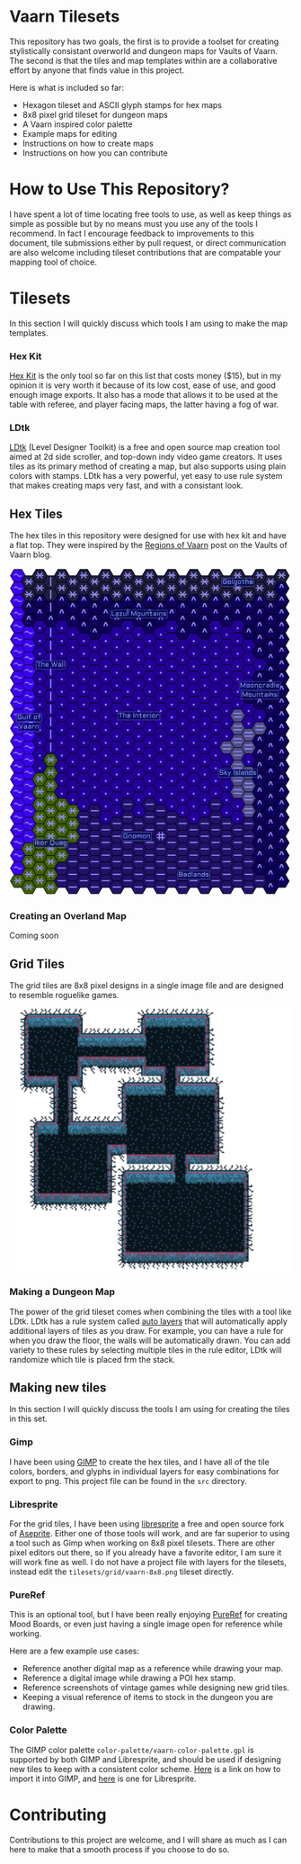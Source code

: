 # Vaarn Tilesets

This repository has two goals, the first is to provide a toolset for creating stylistically consistant overworld and dungeon maps for Vaults of Vaarn. The second is that the tiles and map templates within are a collaborative effort by anyone that finds value in this project.

Here is what is included so far:

- Hexagon tileset and ASCII glyph stamps for hex maps
- 8x8 pixel grid tileset for dungeon maps
- A Vaarn inspired color palette
- Example maps for editing
- Instructions on how to create maps
- Instructions on how you can contribute


# How to Use This Repository?

I have spent a lot of time locating free tools to use, as well as keep things as simple as possible but by no means must you use any of the tools I recommend. In fact I encourage feedback to improvements to this document, tile submissions either by pull request, or direct communication are also welcome including tileset contributions that are compatable your mapping tool of choice. 

# Tilesets

In this section I will quickly discuss which tools I am using to make the map templates.

### Hex Kit

[Hex Kit](https://coneofnegativeenergy.com/hex-kit/) is the only tool so far on this list that costs money ($15), but in my opinion it is very worth it because of its low cost, ease of use, and good enough image exports. It also has a mode that allows it to be used at the table with referee, and player facing maps, the latter having a fog of war.

### LDtk

[LDtk](https://ldtk.io/) (Level Designer Toolkit) is a free and open source map creation tool aimed at 2d side scroller, and top-down indy video game creators. It uses tiles as its primary method of creating a map, but also supports using plain colors with stamps. LDtk has a very powerful, yet easy to use rule system that makes creating maps very fast, and with a consistant look.

## Hex Tiles

The hex tiles in this repository were designed for use with hex kit and have a flat top. They were inspired by the [Regions of Vaarn](https://vaultsofvaarn.com/2020/07/14/regions-of-vaarn/) post on the Vaults of Vaarn blog.

<img src="images/vaarn-hex-tileset-example.png" alt="Hex Tile Exampe" style="width: 500px; height: auto;"/>

### Creating an Overland Map

Coming soon

## Grid Tiles

The grid tiles are 8x8 pixel designs in a single image file and are designed to resemble roguelike games. 

<img src="images/vaarn-grid-tileset-example.png" alt="Grid Tile Exampe" style="width: 550px; height: auto;"/>
 

### Making a Dungeon Map

The power of the grid tileset comes when combining the tiles with a tool like LDtk. LDtk has a rule system called [auto layers](https://ldtk.io/docs/tutorials/auto-layers/) that will automatically apply additional layers of tiles as you draw. For example, you can have a rule for when you draw the floor, the walls will be automatically drawn. You can add variety to these rules by selecting multiple tiles in the rule editor, LDtk will randomize which tile is placed frm the stack.

## Making new tiles

In this section I will quickly discuss the tools I am using for creating the tiles in this set.

### Gimp

I have been using [GIMP](https://www.gimp.org/) to create the hex tiles, and I have all of the tile colors, borders, and glyphs in individual layers for easy combinations for export to png. This project file can be found in the `src` directory.

### Libresprite

For the grid tiles, I have been using [libresprite](https://libresprite.github.io/#!/) a free and open source fork of [Aseprite](https://www.aseprite.org/). Either one of those tools will work, and are far superior to using a tool such as Gimp when working on 8x8 pixel tilesets. There are other pixel editors out there, so if you already have a favorite editor, I am sure it will work fine as well. I do not have a project file with layers for the tilesets, instead edit the `tilesets/grid/vaarn-8x8.png` tileset directly.

### PureRef

This is an optional tool, but I have been really enjoying [PureRef](https://www.pureref.com/) for creating Mood Boards, or even just having a single image open for reference while working.

Here are a few example use cases:
- Reference another digital map as a reference while drawing your map.
- Reference a digital image while drawing a POI hex stamp.
- Reference screenshots of vintage games while designing new grid tiles.
- Keeping a visual reference of items to stock in the dungeon you are drawing.

### Color Palette

The GIMP color palette `color-palette/vaarn-color-palette.gpl` is supported by  both GIMP and Libresprite, and should be used if designing new tiles to keep with a consistent color scheme. [Here](https://www.lifewire.com/import-a-color-palette-into-gimp-1701682) is a link on how to import it into GIMP, and [here](https://techstacker.com/import-any-palette-aseprite/) is one for Libresprite.


# Contributing

Contributions to this project are welcome, and I will share as much as I can here to make that a smooth process if you choose to do so.
